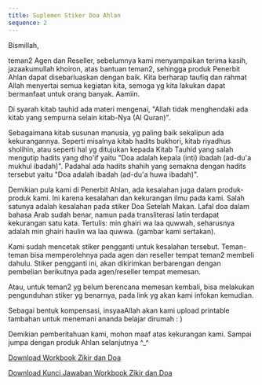 ```yaml
---
title: Suplemen Stiker Doa Ahlan
sequence: 2
---
```


Bismillah, 

teman2 Agen dan Reseller, sebelumnya kami menyampaikan terima kasih, jazaakumullah khoiron, atas bantuan teman2, sehingga produk Penerbit Ahlan dapat disebarluaskan dengan baik. 
Kita berharap taufiq dan rahmat Allah menyertai semua kegiatan kita, semoga yg kita lakukan dapat bermanfaat untuk orang banyak. Aamiin. 

Di syarah kitab tauhid ada materi mengenai, "Allah tidak menghendaki ada kitab yang sempurna selain kitab-Nya (Al Quran)". 

Sebagaimana kitab susunan manusia, yg paling baik sekalipun ada kekurangannya. 
Seperti misalnya kitab hadits bukhori, kitab riyadhus sholihin, atau  seperti hal yg ditujukan kepada Kitab Tauhid yang salah mengutip hadits yang dho'if yaitu "Doa adalah kepala (inti) ibadah (ad-du'a mukhul ibadah)". Padahal ada hadits shahih yang semakna dengan hadits tersebut yaitu "Doa adalah ibadah (ad-du'a huwa ibadah)".

Demikian pula kami di Penerbit Ahlan, ada kesalahan juga dalam produk-produk kami. Ini karena kesalahan dan kekurangan ilmu pada kami. Salah satunya adalah kesalahan pada stiker Doa Setelah Makan. Lafal doa dalam bahasa Arab sudah benar, namun pada transliterasi latin terdapat kekurangan satu kata. Tertulis: min ghairi wa laa quwwah, seharusnya adalah min ghairi haulin wa laa quwwa.
(gambar kami sertakan). 

Kami sudah mencetak stiker pengganti untuk kesalahan tersebut. Teman-teman bisa memperolehnya pada agen dan reseller tempat teman2 membeli dahulu. Stiker pengganti ini, akan dikirimkan berbarengan dengan pembelian berikutnya pada agen/reseller tempat memesan. 

Atau, untuk teman2 yg belum berencana memesan kembali, bisa melakukan pengunduhan stiker yg benarnya, pada link yg akan kami infokan kemudian. 

Sebagai bentuk kompensasi, insyaaAllah akan kami upload printable tambahan untuk menemani ananda belajar dirumah : )

Demikian pemberitahuan kami, mohon maaf atas kekurangan kami. 
Sampai jumpa dengan produk Ahlan selanjutnya ^_^

[Download Workbook Zikir dan Doa](https://ahlan.id/assets/docs/workbook%20zikir%20dan%20doa.pdf)

[Download Kunci Jawaban Workbook Zikir dan Doa](https://ahlan.id/assets/docs/kunci%20jawaban%20workbook%20zikir%20dan%20doa.pdf)
